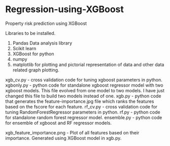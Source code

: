 # Regression-using-XGBoost
Property risk prediction using XGBoost

Libraries to be installed.
1. Pandas Data analysis library
2. Scikit learn
3. XGBoost for python
4. numpy 
5. matplotlib for plotting and pictorial representation of data and other data related graph plotting.


xgb_cv.py - cross validation code for tuning xgboost parameters in python.
xgbonly.py - python code for standalone xgboost regressor model with two xgboost models. This file evolved from one model to two models. I have just changed this file to build two models instead of one.
xgb.py - python code that generates the feature-importance.jpg file which ranks the features based on the fscore for each feature.
rf_cv.py - cross validation code for tuning RandomForestRegressor parameters in python.
rf.py - python code for standalone random forest regressor model.
ensemble.py - python code for ensemble of xgboost and RF regressor models.

xgb_feature_importance.png - Plot of all features based on their importance. Generated using XGBoost model in xgb.py.
